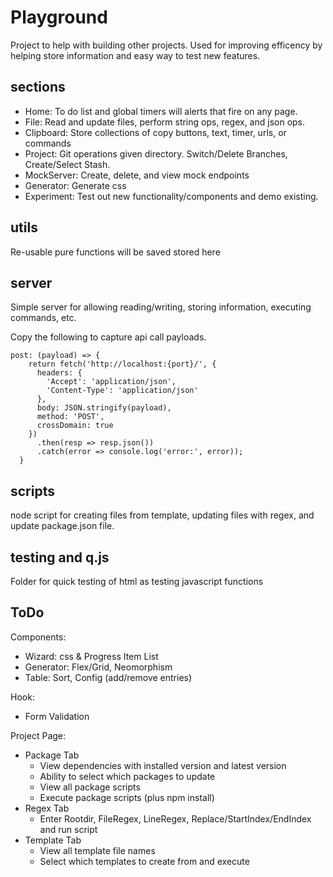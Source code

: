 # Playground
Project to help with building other projects. Used for improving efficency by helping store information and easy way to test new features. 

## sections
- Home: To do list and global timers will alerts that fire on any page. 
- File: Read and update files, perform string ops, regex, and json ops.
- Clipboard: Store collections of copy buttons, text, timer, urls, or commands
- Project: Git operations given directory.  Switch/Delete Branches, Create/Select Stash.
- MockServer: Create, delete, and view mock endpoints
- Generator: Generate css
- Experiment: Test out new functionality/components and demo existing.

## utils
Re-usable pure functions will be saved stored here

## server
Simple server for allowing reading/writing, storing information, executing commands, etc. 

Copy the following to capture api call payloads.
```
post: (payload) => {
    return fetch('http://localhost:{port}/', {
      headers: {
        'Accept': 'application/json',
        'Content-Type': 'application/json'
      },
      body: JSON.stringify(payload),
      method: 'POST',
      crossDomain: true
    })
      .then(resp => resp.json())
      .catch(error => console.log('error:', error));
  }
```

## scripts
node script for creating files from template, updating files with regex, and update package.json file. 

## testing and q.js
Folder for quick testing of html as testing javascript functions

## ToDo
Components:
- Wizard: css & Progress Item List
- Generator: Flex/Grid, Neomorphism
- Table: Sort, Config (add/remove entries)

Hook:
- Form Validation

Project Page: 
- Package Tab
	- View dependencies with installed version and latest version
	- Ability to select which packages to update
	- View all package scripts
	- Execute package scripts (plus npm install)
- Regex Tab
  - Enter Rootdir, FileRegex, LineRegex, Replace/StartIndex/EndIndex and run script
- Template Tab
	- View all template file names
	- Select which templates to create from and execute
